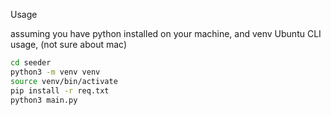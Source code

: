 Usage

assuming you have python installed on your machine, and venv
Ubuntu CLI usage, (not sure about mac)
``` bash
cd seeder
python3 -m venv venv
source venv/bin/activate
pip install -r req.txt
python3 main.py
```